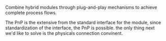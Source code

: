 Combine hybrid modules through plug-and-play mechanisms to achieve complete process flows.

The PnP is the extensive from the standard interface for the module, since standardization of the interface, the PnP is possible. the only thing next we'd like to solve is the physicals connection convinent.



